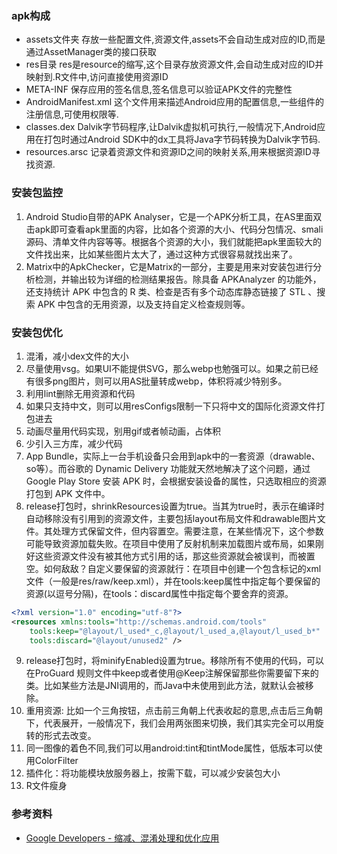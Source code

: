 
### apk构成

- assets文件夹   存放一些配置文件,资源文件,assets不会自动生成对应的ID,而是通过AssetManager类的接口获取
- res目录  res是resource的缩写,这个目录存放资源文件,会自动生成对应的ID并映射到.R文件中,访问直接使用资源ID
- META-INF  保存应用的签名信息,签名信息可以验证APK文件的完整性
- AndroidManifest.xml 这个文件用来描述Android应用的配置信息,一些组件的注册信息,可使用权限等.
- classes.dex Dalvik字节码程序,让Dalvik虚拟机可执行,一般情况下,Android应用在打包时通过Android SDK中的dx工具将Java字节码转换为Dalvik字节码.
- resources.arsc 记录着资源文件和资源ID之间的映射关系,用来根据资源ID寻找资源.

### 安装包监控

1. Android Studio自带的APK Analyser，它是一个APK分析工具，在AS里面双击apk即可查看apk里面的内容，比如各个资源的大小、代码分包情况、smali源码、清单文件内容等等。根据各个资源的大小，我们就能把apk里面较大的文件找出来，比如某些图片太大了，通过这种方式很容易就找出来了。
2. Matrix中的ApkChecker，它是Matrix的一部分，主要是用来对安装包进行分析检测，并输出较为详细的检测结果报告。除具备 APKAnalyzer 的功能外，还支持统计 APK 中包含的 R 类、检查是否有多个动态库静态链接了 STL 、搜索 APK 中包含的无用资源，以及支持自定义检查规则等。

### 安装包优化

1. 混淆，减小dex文件的大小
2. 尽量使用vsg。如果UI不能提供SVG，那么webp也勉强可以。如果之前已经有很多png图片，则可以用AS批量转成webp，体积将减少特别多。
3. 利用lint删除无用资源和代码
4. 如果只支持中文，则可以用resConfigs限制一下只将中文的国际化资源文件打包进去
5. 动画尽量用代码实现，别用gif或者帧动画，占体积
6. 少引入三方库，减少代码
7. App Bundle，实际上一台手机设备只会用到apk中的一套资源（drawable、so等）。而谷歌的 Dynamic Delivery 功能就天然地解决了这个问题，通过 Google Play Store 安装 APK 时，会根据安装设备的属性，只选取相应的资源打包到 APK 文件中。
8. release打包时，shrinkResources设置为true。当其为true时，表示在编译时自动移除没有引用到的资源文件，主要包括layout布局文件和drawable图片文件。其处理方式保留文件，但内容置空。需要注意，在某些情况下，这个参数可能导致资源加载失败。在项目中使用了反射机制来加载图片或布局，如果刚好这些资源文件没有被其他方式引用的话，那这些资源就会被误判，而被置空。如何敌敌？自定义要保留的资源就行：在项目中创建一个包含<resources>标记的xml文件（一般是res/raw/keep.xml），并在tools:keep属性中指定每个要保留的资源(以逗号分隔)，在tools：discard属性中指定每个要舍弃的资源。

```xml
<?xml version="1.0" encoding="utf-8"?>
<resources xmlns:tools="http://schemas.android.com/tools"
    tools:keep="@layout/l_used*_c,@layout/l_used_a,@layout/l_used_b*"
    tools:discard="@layout/unused2" />
```

9. release打包时，将minifyEnabled设置为true。移除所有不使用的代码，可以在ProGuard 规则文件中keep或者使用@Keep注解保留那些你需要留下来的类。比如某些方法是JNI调用的，而Java中未使用到此方法，就默认会被移除。
10. 重用资源: 比如一个三角按钮，点击前三角朝上代表收起的意思,点击后三角朝下，代表展开，一般情况下，我们会用两张图来切换，我们其实完全可以用旋转的形式去改变。
11. 同一图像的着色不同,我们可以用android:tint和tintMode属性，低版本可以使用ColorFilter
12. 插件化：将功能模块放服务器上，按需下载，可以减少安装包大小
13. R文件瘦身


### 参考资料

- [Google Developers - 缩减、混淆处理和优化应用](https://developer.android.com/studio/build/shrink-code?hl=zh-cn#shrink-code)